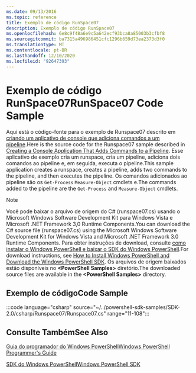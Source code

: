 ```yaml
---
ms.date: 09/13/2016
ms.topic: reference
title: Exemplo de código RunSpace07
description: Exemplo de código RunSpace07
ms.openlocfilehash: 6e8c9f48a6e9c5a642ecf93bca8a85003b3cfbf8
ms.sourcegitcommit: ba7315a496986451cfc1296b659d73ea2373d3f0
ms.translationtype: MT
ms.contentlocale: pt-BR
ms.lasthandoff: 12/10/2020
ms.locfileid: "92647393"
---
```

# <a name="runspace07-code-sample"></a><span data-ttu-id="dec11-103">Exemplo de código RunSpace07</span><span class="sxs-lookup"><span data-stu-id="dec11-103">RunSpace07 Code Sample</span></span>

<span data-ttu-id="dec11-104">Aqui está o código-fonte para o exemplo de Runspace07 descrito em [criando um aplicativo de console que adiciona comandos a um pipeline](https://msdn.microsoft.com/01eb7808-e97b-4905-80be-9e2fa38c262e).</span><span class="sxs-lookup"><span data-stu-id="dec11-104">Here is the source code for the Runspace07 sample described in [Creating a Console Application That Adds Commands to a Pipeline](https://msdn.microsoft.com/01eb7808-e97b-4905-80be-9e2fa38c262e).</span></span>
<span data-ttu-id="dec11-105">Esse aplicativo de exemplo cria um runspace, cria um pipeline, adiciona dois comandos ao pipeline e, em seguida, executa o pipeline.</span><span class="sxs-lookup"><span data-stu-id="dec11-105">This sample application creates a runspace, creates a pipeline, adds two commands to the pipeline, and then executes the pipeline.</span></span> <span data-ttu-id="dec11-106">Os comandos adicionados ao pipeline são os `Get-Process` `Measure-Object` cmdlets e.</span><span class="sxs-lookup"><span data-stu-id="dec11-106">The commands added to the pipeline are the `Get-Process` and `Measure-Object` cmdlets.</span></span>

> [!NOTE]
> <span data-ttu-id="dec11-107">Você pode baixar o arquivo de origem do C# (runspace07.cs) usando o Microsoft Windows Software Development Kit para Windows Vista e Microsoft .NET Framework 3,0 Runtime Components.</span><span class="sxs-lookup"><span data-stu-id="dec11-107">You can download the C# source file (runspace07.cs) using the Microsoft Windows Software Development Kit for Windows Vista and Microsoft .NET Framework 3.0 Runtime Components.</span></span> <span data-ttu-id="dec11-108">Para obter instruções de download, consulte [como instalar o Windows PowerShell e baixar o SDK do Windows PowerShell](/powershell/scripting/developer/installing-the-windows-powershell-sdk).</span><span class="sxs-lookup"><span data-stu-id="dec11-108">For download instructions, see [How to Install Windows PowerShell and Download the Windows PowerShell SDK](/powershell/scripting/developer/installing-the-windows-powershell-sdk).</span></span>
> <span data-ttu-id="dec11-109">Os arquivos de origem baixados estão disponíveis no **\<PowerShell Samples>** diretório.</span><span class="sxs-lookup"><span data-stu-id="dec11-109">The downloaded source files are available in the **\<PowerShell Samples>** directory.</span></span>

## <a name="code-sample"></a><span data-ttu-id="dec11-110">Exemplo de código</span><span class="sxs-lookup"><span data-stu-id="dec11-110">Code Sample</span></span>

:::code language="csharp" source="~/../powershell-sdk-samples/SDK-2.0/csharp/Runspace07/Runspace07.cs" range="11-108":::

## <a name="see-also"></a><span data-ttu-id="dec11-111">Consulte Também</span><span class="sxs-lookup"><span data-stu-id="dec11-111">See Also</span></span>

[<span data-ttu-id="dec11-112">Guia do programador do Windows PowerShell</span><span class="sxs-lookup"><span data-stu-id="dec11-112">Windows PowerShell Programmer's Guide</span></span>](./windows-powershell-programmer-s-guide.md)

[<span data-ttu-id="dec11-113">SDK do Windows PowerShell</span><span class="sxs-lookup"><span data-stu-id="dec11-113">Windows PowerShell SDK</span></span>](../windows-powershell-reference.md)
